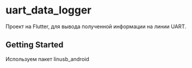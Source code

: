 # uart_data_logger

 Проект на Flutter, для вывода полученной информации на линии UART.

## Getting Started

Используем пакет linusb_android
